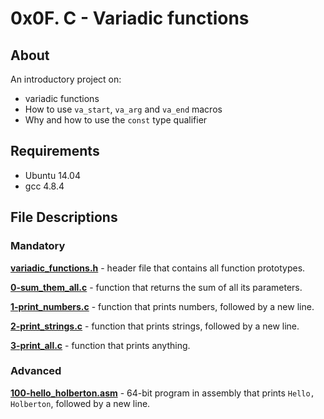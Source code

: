 # 0x0F. C - Variadic functions
## About
An introductory project on:
- variadic functions
- How to use `va_start`, `va_arg` and `va_end` macros
- Why and how to use the `const` type qualifier
## Requirements
- Ubuntu 14.04
- gcc 4.8.4
## File Descriptions
### Mandatory
**[variadic_functions.h](variadic_functions.h)** - header file that contains all function prototypes.

**[0-sum_them_all.c](0-sum_them_all.c)** - function that returns the sum of all its parameters.

**[1-print_numbers.c](1-print_numbers.c)** - function that prints numbers, followed by a new line.

**[2-print_strings.c](2-print_strings.c)** - function that prints strings, followed by a new line.

**[3-print_all.c](3-print_all.c)** - function that prints anything.

### Advanced
**[100-hello_holberton.asm](100-hello_holberton.asm)** - 64-bit program in assembly that prints `Hello, Holberton`, followed by a new line.

